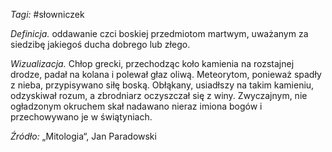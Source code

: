 _Tagi:_ #słowniczek

_Definicja._ oddawanie czci boskiej przedmiotom martwym, uważanym za siedzibę jakiegoś ducha dobrego lub złego.

_Wizualizacja._ Chłop grecki, przechodząc koło kamienia na rozstajnej drodze, padał na kolana i polewał głaz oliwą. Meteorytom, ponieważ spadły z nieba, przypisywano siłę boską. Obłąkany, usiadłszy na takim kamieniu, odzyskiwał rozum, a zbrodniarz oczyszczał się z winy. Zwyczajnym, nie ogładzonym okruchem skał nadawano nieraz imiona bogów i przechowywano je w świątyniach.

_Źródło:_ „Mitologia“, Jan Paradowski